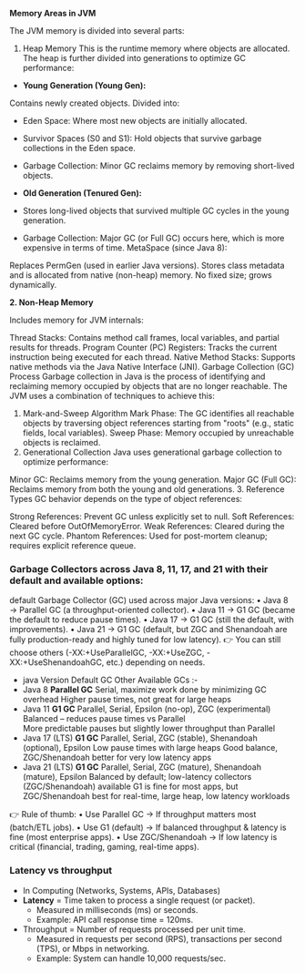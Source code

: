 **Memory Areas in JVM**

The JVM memory is divided into several parts:

1. Heap Memory
   This is the runtime memory where objects are allocated. The heap is further divided into generations to optimize GC performance:

  * **Young Generation (Young Gen):**

Contains newly created objects.
Divided into:
   * Eden Space: Where most new objects are initially allocated.
   * Survivor Spaces (S0 and S1): Hold objects that survive garbage collections in the Eden space.
   * Garbage Collection: Minor GC reclaims memory by removing short-lived objects.


  * **Old Generation (Tenured Gen):**

* Stores long-lived objects that survived multiple GC cycles in the young generation.
* Garbage Collection: Major GC (or Full GC) occurs here, which is more expensive in terms of time.
MetaSpace (since Java 8):

Replaces PermGen (used in earlier Java versions).
Stores class metadata and is allocated from native (non-heap) memory.
No fixed size; grows dynamically.

**2. Non-Heap Memory**

   Includes memory for JVM internals:

Thread Stacks: Contains method call frames, local variables, and partial results for threads.
Program Counter (PC) Registers: Tracks the current instruction being executed for each thread.
Native Method Stacks: Supports native methods via the Java Native Interface (JNI).
Garbage Collection (GC) Process
Garbage collection in Java is the process of identifying and reclaiming memory occupied by objects that are no longer reachable. The JVM uses a combination of techniques to achieve this:

1. Mark-and-Sweep Algorithm
   Mark Phase: The GC identifies all reachable objects by traversing object references starting from "roots" (e.g., static fields, local variables).
   Sweep Phase: Memory occupied by unreachable objects is reclaimed.
2. Generational Collection
   Java uses generational garbage collection to optimize performance:

Minor GC: Reclaims memory from the young generation.
Major GC (Full GC): Reclaims memory from both the young and old generations.
3. Reference Types
   GC behavior depends on the type of object references:

Strong References: Prevent GC unless explicitly set to null.
Soft References: Cleared before OutOfMemoryError.
Weak References: Cleared during the next GC cycle.
Phantom References: Used for post-mortem cleanup; requires explicit reference queue.

### Garbage Collectors across Java 8, 11, 17, and 21 with their default and available options:

default Garbage Collector (GC) used across major Java versions:
•	Java 8 → Parallel GC (a throughput-oriented collector).
•	Java 11 → G1 GC (became the default to reduce pause times).
•	Java 17 → G1 GC (still the default, with improvements).
•	Java 21 → G1 GC (default, but ZGC and Shenandoah are fully production-ready and highly tuned for low latency).
👉 You can still choose others (-XX:+UseParallelGC, -XX:+UseZGC, -XX:+UseShenandoahGC, etc.) depending on needs.

- java Version	Default GC	Other Available GCs	:-
- Java 8 **Parallel GC** Serial, maximize work done by minimizing GC overhead	Higher pause times, not great for large heaps
- Java 11 **G1 GC** Parallel, Serial, Epsilon (no-op), ZGC (experimental)	Balanced – reduces pause times vs Parallel	
  More predictable pauses but slightly lower throughput than Parallel
- Java 17 (LTS)	**G1 GC** Parallel, Serial, ZGC (stable), Shenandoah (optional), Epsilon Low pause times with large heaps
   Good balance, ZGC/Shenandoah better for very low latency apps
- Java 21 (LTS)	**G1 GC**	Parallel, Serial, ZGC (mature), Shenandoah (mature), Epsilon Balanced by default; low-latency 
  collectors (ZGC/Shenandoah) available	G1 is fine for most apps, but ZGC/Shenandoah best for real-time, large heap, low latency workloads

👉 Rule of thumb:
•	Use Parallel GC → If throughput matters most (batch/ETL jobs).
•	Use G1 (default) → If balanced throughput & latency is fine (most enterprise apps).
•	Use ZGC/Shenandoah → If low latency is critical (financial, trading, gaming, real-time apps).

### Latency vs throughput
- In Computing (Networks, Systems, APIs, Databases)
- **Latency** = Time taken to process a single request (or packet).
   - Measured in milliseconds (ms) or seconds.
   - Example: API call response time = 120ms.
- Throughput = Number of requests processed per unit time.
   - Measured in requests per second (RPS), transactions per second (TPS), or Mbps in networking.
   - Example: System can handle 10,000 requests/sec.